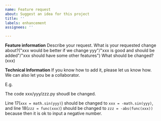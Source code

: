 ```yaml
---
name: Feature request
about: Suggest an idea for this project
title: ''
labels: enhancement
assignees: ''

---
```


**Feature information**
Describe your request.
What is your requested change about?("xxx would be better if we change yyy"/"xxx is good and should be added"/"xxx should have some other features")
What should be changed? (xxx)

**Technical Information**
If you know how to add it, please let us know how. We can also let you be a collaborator.

E.g.

The code xxx/yyy/zzz.py shoudl be changed.

Line 17(`xxx = math.sin(yyy)`) should be changed to `xxx = -math.sin(yyy)`,
and line 18(`zzz = func(xxx)`) should be changed to `zzz = -abs(func(xxx))` because then it is ok to input a negative number.
